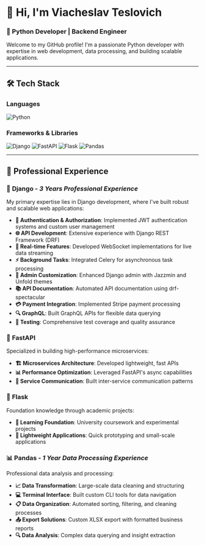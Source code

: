 # 👋 Hi, I'm Viacheslav Teslovich

### 🐍 Python Developer | Backend Engineer

Welcome to my GitHub profile! I'm a passionate Python developer with expertise in web development, data processing, and building scalable applications.

---

## 🛠️ Tech Stack

### **Languages**
![Python](https://img.shields.io/badge/Python-3776AB?style=for-the-badge&logo=python&logoColor=white)

### **Frameworks & Libraries**
![Django](https://img.shields.io/badge/Django-092E20?style=for-the-badge&logo=django&logoColor=white)
![FastAPI](https://img.shields.io/badge/FastAPI-005571?style=for-the-badge&logo=fastapi)
![Flask](https://img.shields.io/badge/Flask-000000?style=for-the-badge&logo=flask&logoColor=white)
![Pandas](https://img.shields.io/badge/Pandas-150458?style=for-the-badge&logo=pandas&logoColor=white)

---

## 💼 Professional Experience

### 🎯 **Django** - *3 Years Professional Experience*
My primary expertise lies in Django development, where I've built robust and scalable web applications:

- **🔐 Authentication & Authorization**: Implemented JWT authentication systems and custom user management
- **🌐 API Development**: Extensive experience with Django REST Framework (DRF)
- **📡 Real-time Features**: Developed WebSocket implementations for live data streaming
- **⚡ Background Tasks**: Integrated Celery for asynchronous task processing
- **🎨 Admin Customization**: Enhanced Django admin with Jazzmin and Unfold themes
- **📚 API Documentation**: Automated API documentation using drf-spectacular
- **💳 Payment Integration**: Implemented Stripe payment processing
- **🔍 GraphQL**: Built GraphQL APIs for flexible data querying
- **🧪 Testing**: Comprehensive test coverage and quality assurance

### 🚀 **FastAPI**
Specialized in building high-performance microservices:
- **🏗️ Microservices Architecture**: Developed lightweight, fast APIs
- **📊 Performance Optimization**: Leveraged FastAPI's async capabilities
- **🔄 Service Communication**: Built inter-service communication patterns

### 🧪 **Flask**
Foundation knowledge through academic projects:
- **📖 Learning Foundation**: University coursework and experimental projects
- **🔧 Lightweight Applications**: Quick prototyping and small-scale applications

### 📊 **Pandas** - *1 Year Data Processing Experience*
Professional data analysis and processing:
- **📈 Data Transformation**: Large-scale data cleaning and structuring
- **💻 Terminal Interface**: Built custom CLI tools for data navigation
- **📋 Data Organization**: Automated sorting, filtering, and cleaning processes
- **📤 Export Solutions**: Custom XLSX export with formatted business reports
- **🔍 Data Analysis**: Complex data querying and insight extraction
